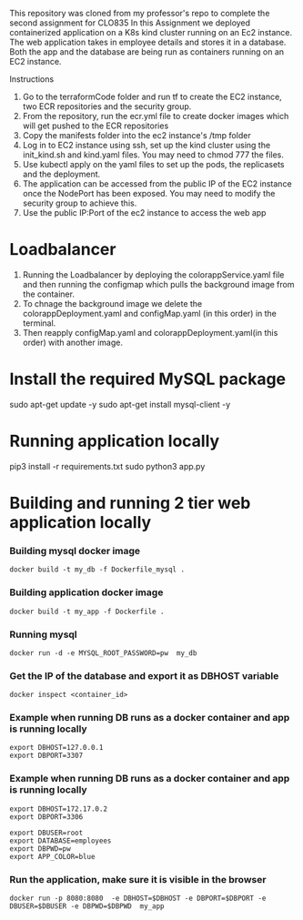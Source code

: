 This repository was cloned from my professor's repo to complete the second assignment for CLO835
In this Assignment we deployed containerized application on a K8s kind cluster running on an Ec2 instance. The web application takes in employee details and stores it in a database. Both the app and the database are being run as containers running on an EC2 instance.

Instructions
1. Go to the terraformCode folder and run tf to create the EC2 instance, two ECR repositories and the security group.
2. From the repository, run the ecr.yml file to create docker images which will get pushed to the ECR repositories
3. Copy the manifests folder into the ec2 instance's /tmp folder
3. Log in to EC2 instance using ssh, set up the kind cluster using the init_kind.sh and kind.yaml files. You may need to chmod 777 the files.
4. Use kubectl apply on the yaml files to set up the pods, the replicasets and the deployment. 
5. The application can be accessed from the public IP of the EC2 instance once the NodePort has been exposed. You may need to modify the security group to achieve this.
4. Use the public IP:Port of the ec2 instance to access the web app

# Loadbalancer

1. Running the Loadbalancer by deploying the colorappService.yaml file and then running the configmap which pulls the background image from the container.
2. To chnage the background image we delete the colorappDeployment.yaml and configMap.yaml (in this order) in the terminal.
3. Then reapply configMap.yaml and colorappDeployment.yaml(in this order) with another image. 


# Install the required MySQL package

sudo apt-get update -y
sudo apt-get install mysql-client -y

# Running application locally
pip3 install -r requirements.txt
sudo python3 app.py
# Building and running 2 tier web application locally
### Building mysql docker image 
```docker build -t my_db -f Dockerfile_mysql . ```

### Building application docker image 
```docker build -t my_app -f Dockerfile . ```

### Running mysql
```docker run -d -e MYSQL_ROOT_PASSWORD=pw  my_db```


### Get the IP of the database and export it as DBHOST variable
```docker inspect <container_id>```


### Example when running DB runs as a docker container and app is running locally
```
export DBHOST=127.0.0.1
export DBPORT=3307
```
### Example when running DB runs as a docker container and app is running locally
```
export DBHOST=172.17.0.2
export DBPORT=3306
```
```
export DBUSER=root
export DATABASE=employees
export DBPWD=pw
export APP_COLOR=blue
```
### Run the application, make sure it is visible in the browser
```docker run -p 8080:8080  -e DBHOST=$DBHOST -e DBPORT=$DBPORT -e  DBUSER=$DBUSER -e DBPWD=$DBPWD  my_app```
